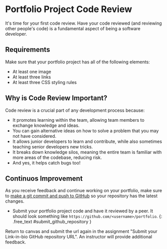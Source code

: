 # Portfolio Project Code Review

It's time for your first code review. Have your code reviewed (and reviewing other people's code) is a fundamental aspect of being a software developer.

## Requirements

Make sure that your portfolio project has all of the following elements:

- At least one image
- At least three links
- At least three CSS styling rules

## Why is Code Review Important?

Code review is a crucial part of any development process because:

- It promotes learning within the team, allowing team members to exchange knowledge and ideas.
- You can gain alternative ideas on how to solve a problem that you may not have considered.
- It allows junior developers to learn and contribute, while also sometimes teaching senior developers new tricks.
- It breaks down knowledge silos, meaning the entire team is familiar with more areas of the codebase, reducing risk.
- And yes, it helps catch bugs too!

## Continuos Improvement

As you receive feedback and continue working on your portfolio, make sure to [make a git commit and push to GitHub](/lessons/github-codespaces-vscode#7-save-your-work-with-git) so your repository has the latest changes.

- Submit your portfolio project code and have it reviewed by a peer. It should look something like `https://github.com/<username>/portfolio`.
{: .free_text #submit_github_repository }

<aside class="warning">
  Return to canvas and submit the url again in the assignment "Submit your Link-in-bio GitHub repository URL". An instructor will provide additional feedback.
</aside>
